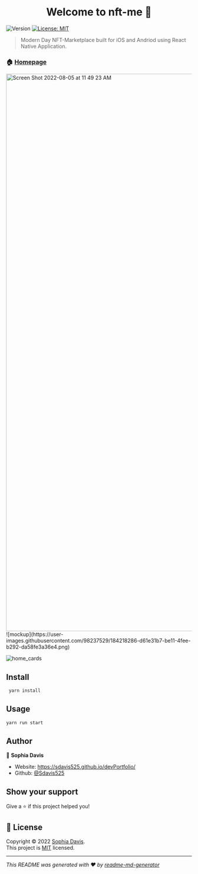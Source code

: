 <h1 align="center">Welcome to nft-me 👋</h1>
<p>
  <img alt="Version" src="https://img.shields.io/badge/version-1.0.0-blue.svg?cacheSeconds=2592000" />
  <a href="https://opensource.org/licenses/MIT" target="_blank">
    <img alt="License: MIT" src="https://img.shields.io/badge/License-MIC-yellow.svg" />
  </a>
</p>

> Modern Day NFT-Marketplace built for iOS and Andriod using React Native Application.

### 🏠 [Homepage](.)


<img width="1507" alt="Screen Shot 2022-08-05 at 11 49 23 AM" src="https://user-images.githubusercontent.com/98237529/184218072-6d9ab24b-4863-4e8c-bace-aac678514ec7.png">
![mockup](https://user-images.githubusercontent.com/98237529/184218286-d61e31b7-be11-4fee-b292-da58fe3a36e4.png)

![home_cards](https://user-images.githubusercontent.com/98237529/184218336-3050aff7-b03a-4a42-b570-7b1b012b8f5f.png)

## Install

```sh
 yarn install
```

## Usage

```sh
yarn run start
```

## Author

👤 **Sophia Davis**

* Website: https://sdavis525.github.io/devPortfolio/
* Github: [@Sdavis525](https://github.com/Sdavis525)

## Show your support

Give a ⭐️ if this project helped you!

## 📝 License

Copyright © 2022 [Sophia Davis](https://github.com/Sdavis525).<br />
This project is [MIT](https://opensource.org/licenses/MIT) licensed.

***
_This README was generated with ❤️ by [readme-md-generator](https://github.com/kefranabg/readme-md-generator)_
